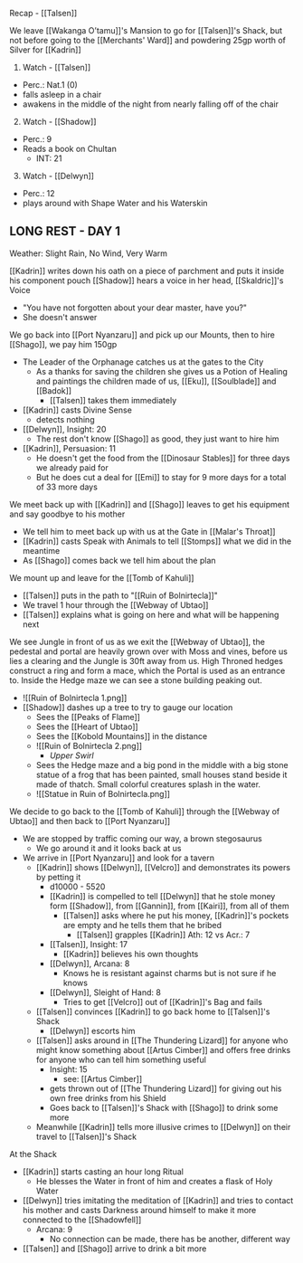 Recap - [[Talsen]]

We leave [[Wakanga O’tamu]]'s Mansion to go for [[Talsen]]'s Shack, but not before going to the [[Merchants' Ward]] and powdering 25gp worth of Silver for [[Kadrin]]

1. Watch - [[Talsen]]
- Perc.: Nat.1 (0)
- falls asleep in a chair
- awakens in the middle of the night from nearly falling off of the chair

2. Watch - [[Shadow]]
- Perc.: 9
- Reads a book on Chultan
	- INT: 21

3. Watch -  [[Delwyn]]
- Perc.: 12
- plays around with Shape Water and his Waterskin

## LONG REST - DAY 1
Weather: Slight Rain, No Wind, Very Warm

[[Kadrin]] writes down his oath on a piece of parchment and puts it inside his component pouch
[[Shadow]] hears a voice in her head, [[Skaldric]]'s Voice
- "You have not forgotten about your dear master, have you?"
- She doesn't answer

We go back into [[Port Nyanzaru]] and pick up our Mounts, then to hire [[Shago]], we pay him 150gp
- The Leader of the Orphanage catches us at the gates to the City
	- As a thanks for saving the children she gives us a Potion of Healing and paintings the children made of us, [[Eku]], [[Soulblade]] and [[Badok]]
		- [[Talsen]] takes them immediately
- [[Kadrin]] casts Divine Sense
	- detects nothing
- [[Delwyn]], Insight: 20
	- The rest don't know [[Shago]] as good, they just want to hire him
- [[Kadrin]], Persuasion: 11
	- He doesn't get the food from the [[Dinosaur Stables]] for three days we already paid for
	- But he does cut a deal for [[Emi]] to stay for 9 more days for a total of 33 more days

We meet back up with [[Kadrin]] and [[Shago]] leaves to get his equipment and say goodbye to his mother
- We tell him to meet back up with us at the Gate in [[Malar's Throat]]
- [[Kadrin]] casts Speak with Animals to tell [[Stomps]] what we did in the meantime
- As [[Shago]] comes back we tell him about the plan

We mount up and leave for the [[Tomb of Kahuli]]
- [[Talsen]] puts in the path to "[[Ruin of Bolnirtecla]]"
- We travel 1 hour through the [[Webway of Ubtao]]
- [[Talsen]] explains what is going on here and what will be happening next

We see Jungle in front of us as we exit the [[Webway of Ubtao]], the pedestal and portal are heavily grown over with Moss and vines, before us lies a clearing and the Jungle is 30ft away from us. High Throned hedges construct a ring and form a mace, which the Portal is used as an entrance to. Inside the Hedge maze we can see a stone building peaking out.
- ![[Ruin of Bolnirtecla 1.png]]
- [[Shadow]] dashes up a tree to try to gauge our location
	- Sees the [[Peaks of Flame]]
	- Sees the [[Heart of Ubtao]]
	- Sees the [[Kobold Mountains]] in the distance
	- ![[Ruin of Bolnirtecla 2.png]]
		- _Upper Swirl_
	- Sees the Hedge maze and a big pond in the middle with a big stone statue of a frog that has been painted, small houses stand beside it made of thatch. Small colorful creatures splash in the water.
	- ![[Statue in Ruin of Bolnirtecla.png]]

We decide to go back to the [[Tomb of Kahuli]] through the [[Webway of Ubtao]] and then back to [[Port Nyanzaru]]
- We are stopped by traffic coming our way, a brown stegosaurus
	- We go around it and it looks back at us
- We arrive in [[Port Nyanzaru]] and look for a tavern
	- [[Kadrin]] shows [[Delwyn]], [[Velcro]] and demonstrates its powers by petting it
		- d10000 - 5520
		- [[Kadrin]] is compelled to tell [[Delwyn]] that he stole money form [[Shadow]], from [[Gannin]], from [[Kairi]], from all of them
			- [[Talsen]] asks where he put his money, [[Kadrin]]'s pockets are empty and he tells them that he bribed
				-  [[Talsen]] grapples [[Kadrin]] Ath: 12 vs Acr.: 7
		- [[Talsen]], Insight: 17
			- [[Kadrin]] believes his own thoughts
		- [[Delwyn]], Arcana: 8
			- Knows he is resistant against charms but is not sure if he knows 
		- [[Delwyn]], Sleight of Hand: 8
			- Tries to get [[Velcro]] out of [[Kadrin]]'s Bag and fails
	- [[Talsen]] convinces [[Kadrin]] to go back home to [[Talsen]]'s Shack
		- [[Delwyn]] escorts him
	- [[Talsen]] asks around in [[The Thundering Lizard]] for anyone who might know something about [[Artus Cimber]] and offers free drinks for anyone who can tell him something useful
		- Insight: 15
			- see: [[Artus Cimber]]
		- gets thrown out of [[The Thundering Lizard]] for giving out his own free drinks from his Shield
		- Goes back to [[Talsen]]'s Shack with [[Shago]] to drink some more
	- Meanwhile [[Kadrin]] tells more illusive crimes to [[Delwyn]] on their travel to [[Talsen]]'s Shack

At the Shack
- [[Kadrin]] starts casting an hour long Ritual
	- He blesses the Water in front of him and creates a flask of Holy Water
- [[Delwyn]] tries imitating the meditation of [[Kadrin]] and tries to contact his mother and casts Darkness around himself to make it more connected to the [[Shadowfell]]
	- Arcana: 9
		- No connection can be made, there has be another, different way
- [[Talsen]] and [[Shago]] arrive to drink a bit more